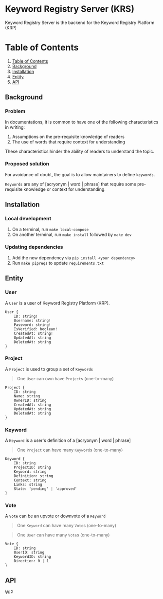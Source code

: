 # Keyword Registry Server (KRS)

Keyword Registry Server is the backend for the Keyword Registry Platform (KRP)

# Table of Contents

1. [Table of Contents](#table-of-contents)
2. [Background](#background)
3. [Installation](#installation)
4. [Entity](#entities)
5. [API](#apis)

## Background

### Problem

In documentations, it is common to have one of the following characteristics in writing:

1. Assumptions on the pre-requisite knowledge of readers
2. The use of words that require context for understanding

These characteristics hinder the ability of readers to understand the topic.

### Proposed solution

For avoidance of doubt, the goal is to allow maintainers to define `keywords`.

`Keywords` are any of \[acryonym | word | phrase\]
that require some pre-requisite knowledge or context for understanding.

## Installation

### Local development

1. On a terminal, run `make local-compose`
2. On another terminal, run `make install` followed by `make dev`

### Updating dependencies

1. Add the new dependency via `pip install <your dependency>`
2. Run `make pipreqs` to update `requirements.txt`

## Entity

### User

A `User` is a user of Keyword Registry Platform (KRP).

```
User {
    ID: string!
    Username: string!
    Password: string!
    IsVerified: boolean!
    CreatedAt: string!
    UpdatedAt: string
    DeletedAt: string
}
```

### Project

A `Project` is used to group a set of `Keywords`

> One `User` can own have `Project`s (one-to-many)

```
Project {
    ID: string
    Name: string
    OwnerID: string
    CreatedAt: string
    UpdatedAt: string
    DeletedAt: string
}
```

### Keyword

A `Keyword` is a user's definition of a \[acryonym | word | phrase\]

> One `Project` can have many `Keyword`s (one-to-many)

```
Keyword {
    ID: string
    ProjectID: string
    Keyword: string
    Definition: string
    Context: string
    Links: string
    State: 'pending' | 'approved'
}
```

### Vote

A `Vote` can be an upvote or downvote of a `Keyword`

> One `Keyword` can have many `Vote`s (one-to-many)

> One `User` can have many `Vote`s (one-to-many)

```
Vote {
    ID: string
    UserID: string
    KeywordID: string
    Direction: 0 | 1
}
```

## API

WIP
